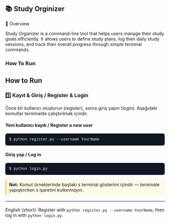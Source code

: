 ## 📚​ Study Orginizer <br>

📘 Overview<br>

Study Organizer is a command-line tool that helps users manage their study goals efficiently.
It allows users to define study plans, log their daily study sessions, and track their overall progress through simple terminal commands.

### How To Run
<h2>How to Run</h2>

  <h3>1️⃣ Kayıt & Giriş / Register & Login</h3>

  <p>
    Önce bir kullanıcı oluşturun (register), sonra giriş yapın (login).  
    Aşağıdaki komutlar terminalde çalıştırılmak içindir.
  </p>

  <div class="cmd-group">
    <h4>Yeni kullanıcı kaydı / Register a new user</h4>
    <pre><code class="bash">$ python register.py --username YourName</code></pre>
  </div>

  <div class="cmd-group">
    <h4>Giriş yap / Log in</h4>
    <pre><code class="bash">$ python login.py</code></pre>
  </div>

  <p class="note">
    <strong>Not:</strong> Komut örneklerinde baştaki <code>$</code> terminal gösterimi içindir — terminale yapıştırırken <code>$</code> işaretini <em>kullanmayın</em>.
  </p>

  <hr>

  <p>
    <em>English (short):</em> Register with <code>python register.py --username YourName</code>, then log in with <code>python login.py</code>.
  </p>

  <style>
    /* Minimal styling for README HTML */
    #how-to-run { font-family: system-ui, -apple-system, "Segoe UI", Roboto, "Helvetica Neue", Arial; line-height: 1.5; }
    pre { background:#0f1722; color:#e6eef8; padding:12px; border-radius:6px; overflow:auto; }
    code.bash { font-family: "SFMono-Regular", Menlo, Monaco, "Roboto Mono", "Courier New", monospace; }
    .note { background:#fff9e6; padding:8px; border-left:4px solid #ffd24d; border-radius:4px; }
    hr { border: none; border-top: 1px solid #eee; margin:18px 0; }
  </style>
</section>
